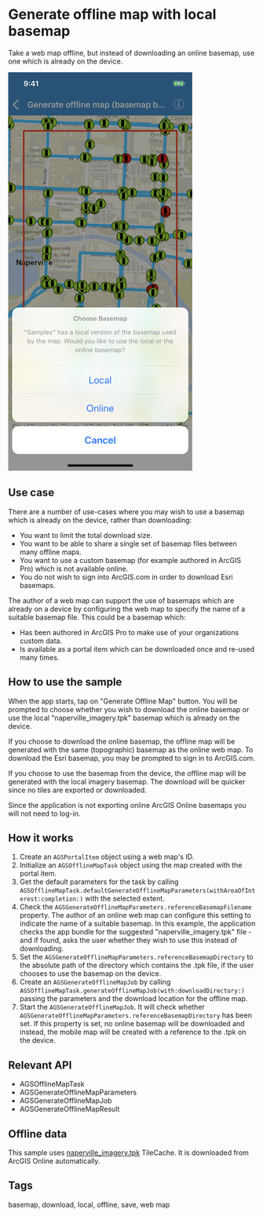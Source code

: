 # Generate offline map with local basemap

Take a web map offline, but instead of downloading an online basemap, use one which is already on the device.

![Image of generate offline map with local basemap](generate-offline-map-with-local-basemap.png)

## Use case

There are a number of use-cases where you may wish to use a basemap which is already on the device, rather than downloading:

* You want to limit the total download size.
* You want to be able to share a single set of basemap files between many offline maps.
* You want to use a custom basemap (for example authored in ArcGIS Pro) which is not available online.
* You do not wish to sign into ArcGIS.com in order to download Esri basemaps.

The author of a web map can support the use of basemaps which are already on a device by configuring the web map to specify the name of a suitable basemap file. This could be a basemap which:

* Has been authored in ArcGIS Pro to make use of your organizations custom data.
* Is available as a portal item which can be downloaded once and re-used many times.

## How to use the sample

When the app starts, tap on "Generate Offline Map" button. You will be prompted to choose whether you wish to download the online basemap or use the local "naperville_imagery.tpk" basemap which is already on the device.

If you choose to download the online basemap, the offline map will be generated with the same (topographic) basemap as the online web map. To download the Esri basemap, you may be prompted to sign in to ArcGIS.com.

If you choose to use the basemap from the device, the offline map will be generated with the local imagery basemap. The download will be quicker since no tiles are exported or downloaded.

Since the application is not exporting online ArcGIS Online basemaps you will not need to log-in.

## How it works

1. Create an `AGSPortalItem` object using a web map's ID. 
2. Initialize an `AGSOfflineMapTask` object using the map created with the portal item.
3. Get the default parameters for the task by calling `AGSOfflineMapTask.defaultGenerateOfflineMapParameters(withAreaOfInterest:completion:)` with the selected extent. 
4. Check the `AGSGenerateOfflineMapParameters.referenceBasemapFilename` property. The author of an online web map can configure this setting to indicate the name of a suitable basemap. In this example, the application checks the app bundle for the suggested "naperville_imagery.tpk" file - and if found, asks the user whether they wish to use this instead of downloading.
5. Set the `AGSGenerateOfflineMapParameters.referenceBasemapDirectory` to the absolute path of the directory which contains the .tpk file, if the user chooses to use the basemap on the device.
6. Create an `AGSGenerateOfflineMapJob` by calling `AGSOfflineMapTask.generateOfflineMapJob(with:downloadDirectory:)` passing the parameters and the download location for the offline map.
7. Start the `AGSGenerateOfflineMapJob`. It will check whether `AGSGenerateOfflineMapParameters.referenceBasemapDirectory` has been set. If this property is set, no online basemap will be downloaded and instead, the mobile map will be created with a reference to the .tpk on the device.

## Relevant API

* AGSOfflineMapTask
* AGSGenerateOfflineMapParameters
* AGSGenerateOfflineMapJob
* AGSGenerateOfflineMapResult

## Offline data

This sample uses [naperville_imagery.tpk](https://arcgisruntime.maps.arcgis.com/home/item.html?id=628e8e3521cf45e9a28a12fe10c02c4d) TileCache. It is downloaded from ArcGIS Online automatically.

## Tags

basemap, download, local, offline, save, web map

